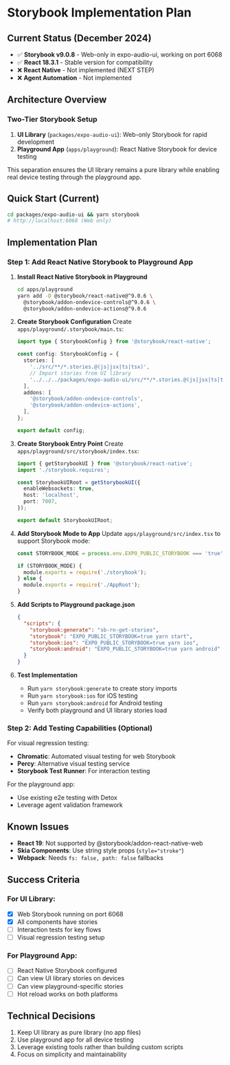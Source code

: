 # Storybook Implementation Plan

## Current Status (December 2024)
- ✅ **Storybook v9.0.8** - Web-only in expo-audio-ui, working on port 6068
- ✅ **React 18.3.1** - Stable version for compatibility  
- ❌ **React Native** - Not implemented (NEXT STEP)
- ❌ **Agent Automation** - Not implemented

## Architecture Overview

### Two-Tier Storybook Setup
1. **UI Library** (`packages/expo-audio-ui`): Web-only Storybook for rapid development
2. **Playground App** (`apps/playground`): React Native Storybook for device testing

This separation ensures the UI library remains a pure library while enabling real device testing through the playground app.

## Quick Start (Current)
```bash
cd packages/expo-audio-ui && yarn storybook
# http://localhost:6068 (Web only)
```

## Implementation Plan

### Step 1: Add React Native Storybook to Playground App

1. **Install React Native Storybook in Playground**
   ```bash
   cd apps/playground
   yarn add -D @storybook/react-native@^9.0.6 \
     @storybook/addon-ondevice-controls@^9.0.6 \
     @storybook/addon-ondevice-actions@^9.0.6
   ```

2. **Create Storybook Configuration**
   Create `apps/playground/.storybook/main.ts`:
   ```typescript
   import type { StorybookConfig } from '@storybook/react-native';
   
   const config: StorybookConfig = {
     stories: [
       '../src/**/*.stories.@(js|jsx|ts|tsx)',
       // Import stories from UI library
       '../../../packages/expo-audio-ui/src/**/*.stories.@(js|jsx|ts|tsx)'
     ],
     addons: [
       '@storybook/addon-ondevice-controls',
       '@storybook/addon-ondevice-actions',
     ],
   };
   
   export default config;
   ```

3. **Create Storybook Entry Point**
   Create `apps/playground/src/storybook/index.tsx`:
   ```typescript
   import { getStorybookUI } from '@storybook/react-native';
   import './storybook.requires';
   
   const StorybookUIRoot = getStorybookUI({
     enableWebsockets: true,
     host: 'localhost',
     port: 7007,
   });
   
   export default StorybookUIRoot;
   ```

4. **Add Storybook Mode to App**
   Update `apps/playground/src/index.tsx` to support Storybook mode:
   ```typescript
   const STORYBOOK_MODE = process.env.EXPO_PUBLIC_STORYBOOK === 'true';
   
   if (STORYBOOK_MODE) {
     module.exports = require('./storybook');
   } else {
     module.exports = require('./AppRoot');
   }
   ```

5. **Add Scripts to Playground package.json**
   ```json
   {
     "scripts": {
       "storybook:generate": "sb-rn-get-stories",
       "storybook": "EXPO_PUBLIC_STORYBOOK=true yarn start",
       "storybook:ios": "EXPO_PUBLIC_STORYBOOK=true yarn ios",
       "storybook:android": "EXPO_PUBLIC_STORYBOOK=true yarn android"
     }
   }
   ```

6. **Test Implementation**
   - Run `yarn storybook:generate` to create story imports
   - Run `yarn storybook:ios` for iOS testing
   - Run `yarn storybook:android` for Android testing
   - Verify both playground and UI library stories load

### Step 2: Add Testing Capabilities (Optional)

For visual regression testing:
- **Chromatic**: Automated visual testing for web Storybook
- **Percy**: Alternative visual testing service
- **Storybook Test Runner**: For interaction testing

For the playground app:
- Use existing e2e testing with Detox
- Leverage agent validation framework

## Known Issues
- **React 19**: Not supported by @storybook/addon-react-native-web
- **Skia Components**: Use string style props (`style="stroke"`)
- **Webpack**: Needs `fs: false, path: false` fallbacks

## Success Criteria
### For UI Library:
- [x] Web Storybook running on port 6068
- [x] All components have stories
- [ ] Interaction tests for key flows
- [ ] Visual regression testing setup

### For Playground App:
- [ ] React Native Storybook configured
- [ ] Can view UI library stories on devices
- [ ] Can view playground-specific stories
- [ ] Hot reload works on both platforms

## Technical Decisions
1. Keep UI library as pure library (no app files)
2. Use playground app for all device testing
3. Leverage existing tools rather than building custom scripts
4. Focus on simplicity and maintainability
